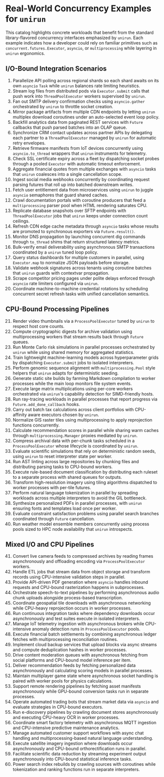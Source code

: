 # Real-World Concurrency Examples for `unirun`

This catalog highlights concrete workloads that benefit from the standard library-flavored concurrency interfaces emphasized by `unirun`. Each example indicates how a developer could rely on familiar primitives such as `concurrent.futures.Executor`, `asyncio`, or `multiprocessing` while layering in `unirun` ergonomics.

## I/O-Bound Integration Scenarios
1. Parallelize API polling across regional shards so each shard awaits on its own `asyncio` `Task` while `unirun` balances rate limiting heuristics.
2. Stream log files from distributed pods via `Executor.submit` calls that push work into `ThreadPoolExecutor` workers supervised by `unirun`.
3. Fan out SMTP delivery confirmation checks using `asyncio.gather` orchestrated by `unirun` to throttle socket creation.
4. Mirror package artifacts from multiple CDN endpoints by letting `unirun` multiplex download coroutines under an auto-selected event loop policy.
5. Backfill analytics data from paginated REST services with `Future` callbacks that push parsed batches into an OLAP queue.
6. Synchronize CRM contact updates across partner APIs by delegating each partner to a `ThreadPoolExecutor` managed by `unirun` for automatic retry envelopes.
7. Retrieve firmware manifests from IoT devices concurrently using `asyncio.to_thread` wrappers that `unirun` instruments for telemetry.
8. Check SSL certificate expiry across a fleet by dispatching socket probes through a pooled `Executor` with automatic timeout enforcement.
9. Aggregate financial quotes from multiple exchanges with `asyncio` tasks that `unirun` coalesces into a single cancellation scope.
10. Ingest social media webhooks concurrently by coordinating request parsing futures that roll up into batched downstream writes.
11. Fetch user entitlement data from microservices using `unirun` to juggle `asyncio` semaphores that guard shared caches.
12. Crawl documentation portals with coroutine producers that feed a `multiprocessing` parser pool when HTML rendering saturates CPU.
13. Replicate database snapshots over SFTP endpoints with `ThreadPoolExecutor` jobs that `unirun` keeps under connection count ceilings.
14. Refresh CDN edge cache metadata through `asyncio` tasks whose results are promoted to synchronous exporters via `Future.result()`.
15. Monitor DNS propagation by launching concurrent dig commands through `to_thread` shims that return structured latency metrics.
16. Bulk-verify email deliverability using asynchronous SMTP transactions coordinated by a `unirun` tuned loop policy.
17. Query status dashboards for multiple customers in parallel, using `Executor.map` to normalize JSON payloads before storage.
18. Validate webhook signatures across tenants using coroutine batches that `unirun` guards with contextvar propagation.
19. Scrape competitor pricing pages under polite delays enforced through `asyncio` rate limiters configured via `unirun`.
20. Coordinate machine-to-machine credential rotations by scheduling concurrent secret refresh tasks with unified cancellation semantics.

## CPU-Bound Processing Pipelines
21. Render video thumbnails via a `ProcessPoolExecutor` tuned by `unirun` to respect host core counts.
22. Compute cryptographic digests for archive validation using multiprocessing workers that stream results back through `Future` queues.
23. Run Monte Carlo risk simulations in parallel processes orchestrated by `unirun` while using shared memory for aggregated statistics.
24. Train lightweight machine-learning models across hyperparameter grids by dispatching `Executor.submit` jobs to isolated interpreters.
25. Perform genomic sequence alignment with `multiprocessing.Pool` style helpers that `unirun` adapts for deterministic seeding.
26. Generate static site builds by farming Markdown compilation to worker processes while the main loop monitors file system events.
27. Execute large matrix multiplications using per-core workers orchestrated via `unirun`'s capability detection for SIMD-friendly hosts.
28. Run ray-tracing workloads in parallel processes that report progress via `Future.add_done_callback` hooks.
29. Carry out batch tax calculations across client portfolios with CPU-affinity aware executors chosen by `unirun`.
30. Normalize GIS raster tiles using multiprocessing to apply reprojection functions concurrently.
31. Calculate recommendation scores in parallel while sharing warm caches through `multiprocessing.Manager` proxies mediated by `unirun`.
32. Compress archival data with per-chunk tasks scheduled in a `ProcessPoolExecutor` whose lifecycle is coordinated by `unirun`.
33. Evaluate scientific simulations that rely on deterministic random seeds, using `unirun` to reset interpreter state per worker.
34. Run AST linting across large repositories by chunking files and distributing parsing tasks to CPU-bound workers.
35. Execute rule-based document classification by distributing each ruleset to a separate process with shared queues for outputs.
36. Transform high-resolution imagery using tiling algorithms dispatched to worker processes with per-tile futures.
37. Perform natural language tokenization in parallel by spreading workloads across multiple interpreters to avoid the GIL bottleneck.
38. Synthesize personalized PDFs in parallel processes, with `unirun` ensuring fonts and templates load once per worker.
39. Evaluate constraint satisfaction problems using parallel search branches coordinated through `Future` cancellation.
40. Run weather model ensemble members concurrently using process pools sized to HPC node availability that `unirun` introspects.

## Mixed I/O and CPU Pipelines
41. Convert live camera feeds to compressed archives by reading frames asynchronously and offloading encoding via `ProcessPoolExecutor` workers.
42. Handle ETL jobs that stream data from object storage and transform records using CPU-intensive validation steps in parallel.
43. Provide API-driven PDF generation where `asyncio` handles inbound requests and CPU-bound rasterization happens in subprocesses.
44. Orchestrate speech-to-text pipelines by performing asynchronous audio chunk uploads alongside process-based transcription.
45. Coordinate geospatial tile downloads with asynchronous networking while CPU-heavy reprojection occurs in worker processes.
46. Run continuous integration tasks where dependency downloads occur asynchronously and test suites execute in isolated interpreters.
47. Manage IoT telemetry ingestion with asynchronous brokers while CPU-intensive anomaly detection runs in `ProcessPoolExecutor` pools.
48. Execute financial batch settlements by combining asynchronous ledger fetches with multiprocessing reconciliation routines.
49. Implement cloud backup services that upload blocks via async streams and compute deduplication hashes in worker processes.
50. Drive content moderation queues with asynchronous fetching from social platforms and CPU-bound model inference per item.
51. Deliver recommendation feeds by fetching personalized data asynchronously and calculating scoring models in parallel processes.
52. Maintain multiplayer game state where asynchronous socket handling is paired with worker pools for physics calculations.
53. Support remote rendering pipelines by fetching asset manifests asynchronously while GPU-bound conversion tasks run in separate processes.
54. Operate automated trading bots that stream market data via `asyncio` and evaluate strategies in CPU-bound executors.
55. Run e-discovery pipelines by crawling document stores asynchronously and executing CPU-heavy OCR in worker processes.
56. Coordinate smart factory telemetry with asynchronous MQTT ingestion and CPU-intensive predictive maintenance analytics.
57. Manage automated customer support workflows with async chat handling and multiprocessing-based natural language understanding.
58. Execute satellite imagery ingestion where downloads occur asynchronously and CPU-bound orthorectification runs in parallel.
59. Facilitate scientific data reduction by streaming experiment output asynchronously into CPU-bound statistical inference tasks.
60. Power search index rebuilds by crawling sources with coroutines while tokenization and ranking functions run in separate interpreters.

